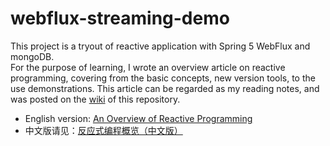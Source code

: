 # webflux-streaming-demo
This project is a tryout of reactive application with Spring 5 WebFlux and mongoDB.  
For the purpose of learning, I wrote an overview article on reactive programming, covering from the basic concepts, new version tools, to the use demonstrations.
This article can be regarded as my reading notes, and was posted on the [wiki](https://github.com/ZhongyangMA/webflux-streaming-demo/wiki) of this repository.  
 - English version: [An Overview of Reactive Programming](https://zhongyangma.github.io/archivers/An-Overview-of-Reactive-Programming)  
 - 中文版请见：[反应式编程概览（中文版）](https://github.com/ZhongyangMA/webflux-streaming-demo/wiki/%E5%8F%8D%E5%BA%94%E5%BC%8F%E7%BC%96%E7%A8%8B%E6%A6%82%E8%A7%88%EF%BC%88%E4%B8%AD%E6%96%87%E7%89%88%EF%BC%89) 

 
